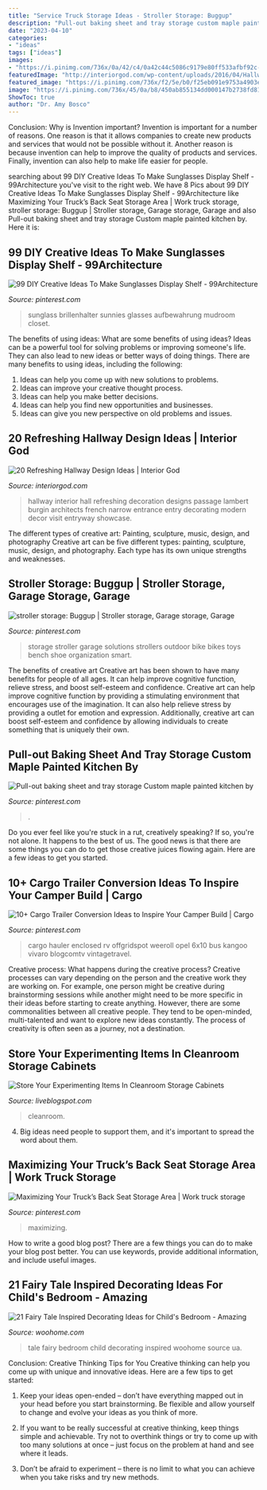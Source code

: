 ```yaml
---
title: "Service Truck Storage Ideas - Stroller Storage: Buggup"
description: "Pull-out baking sheet and tray storage custom maple painted kitchen by"
date: "2023-04-10"
categories:
- "ideas"
tags: ["ideas"]
images:
- "https://i.pinimg.com/736x/0a/42/c4/0a42c44c5086c9179e80ff533afbf92c--stroller-storage-baby-storage.jpg"
featuredImage: "http://interiorgod.com/wp-content/uploads/2016/04/Hallway-Burgin-Lambert-Architects.jpg"
featured_image: "https://i.pinimg.com/736x/f2/5e/b0/f25eb091e9753a4903eee8feb2949522.jpg"
image: "https://i.pinimg.com/736x/45/0a/b8/450ab855134dd000147b2738fd81e421.jpg"
ShowToc: true
author: "Dr. Amy Bosco"
---
```



Conclusion: Why is Invention important?
Invention is important for a number of reasons. One reason is that it allows companies to create new products and services that would not be possible without it. Another reason is because invention can help to improve the quality of products and services. Finally, invention can also help to make life easier for people.

	

		
searching about 99 DIY Creative Ideas To Make Sunglasses Display Shelf - 99Architecture you've visit to the right web. We have 8 Pics about 99 DIY Creative Ideas To Make Sunglasses Display Shelf - 99Architecture like Maximizing Your Truck’s Back Seat Storage Area | Work truck storage, stroller storage: Buggup | Stroller storage, Garage storage, Garage and also Pull-out baking sheet and tray storage Custom maple painted kitchen by. Here it is:
		
    
## 99 DIY Creative Ideas To Make Sunglasses Display Shelf - 99Architecture

<img loading=lazy src="https://i.pinimg.com/736x/85/6b/97/856b973035f0608109b4a6ec815eb0bb--sunglass-display-diy-creative-ideas.jpg" onerror="this.onerror=null;this.src='https://tse2.mm.bing.net/th?id=OIP.ID3mNlCRtfWSwbXrKQqCTwHaLG&amp;pid=15.1';" alt="99 DIY Creative Ideas To Make Sunglasses Display Shelf - 99Architecture">

_Source: pinterest.com_

>sunglass brillenhalter sunnies glasses aufbewahrung mudroom closet. 

	

The benefits of using ideas: What are some benefits of using ideas?
Ideas can be a powerful tool for solving problems or improving someone's life. They can also lead to new ideas or better ways of doing things. There are many benefits to using ideas, including the following: 
1. Ideas can help you come up with new solutions to problems.
2. Ideas can improve your creative thought process. 
3. Ideas can help you make better decisions. 
4. Ideas can help you find new opportunities and businesses. 
5. Ideas can give you new perspective on old problems and issues.

    
## 20 Refreshing Hallway Design Ideas | Interior God

<img loading=lazy src="http://interiorgod.com/wp-content/uploads/2016/04/Hallway-Burgin-Lambert-Architects.jpg" onerror="this.onerror=null;this.src='https://tse4.mm.bing.net/th?id=OIP.i-me4KIQ1edLhi3mDB_NiQHaLc&amp;pid=15.1';" alt="20 Refreshing Hallway Design Ideas | Interior God">

_Source: interiorgod.com_

>hallway interior hall refreshing decoration designs passage lambert burgin architects french narrow entrance entry decorating modern decor visit entryway showcase. 

	

The different types of creative art: Painting, sculpture, music, design, and photography
Creative art can be five different types: painting, sculpture, music, design, and photography. Each type has its own unique strengths and weaknesses.

    
## Stroller Storage: Buggup | Stroller Storage, Garage Storage, Garage

<img loading=lazy src="https://i.pinimg.com/736x/0a/42/c4/0a42c44c5086c9179e80ff533afbf92c--stroller-storage-baby-storage.jpg" onerror="this.onerror=null;this.src='https://tse2.mm.bing.net/th?id=OIP.Fy6xoRn7nMHit_svLmhyBAHaLe&amp;pid=15.1';" alt="stroller storage: Buggup | Stroller storage, Garage storage, Garage">

_Source: pinterest.com_

>storage stroller garage solutions strollers outdoor bike bikes toys bench shoe organization smart. 

	

The benefits of creative art
Creative art has been shown to have many benefits for people of all ages. It can help improve cognitive function, relieve stress, and boost self-esteem and confidence.
Creative art can help improve cognitive function by providing a stimulating environment that encourages use of the imagination. It can also help relieve stress by providing a outlet for emotion and expression. Additionally, creative art can boost self-esteem and confidence by allowing individuals to create something that is uniquely their own.

    
## Pull-out Baking Sheet And Tray Storage Custom Maple Painted Kitchen By

<img loading=lazy src="https://i.pinimg.com/736x/b8/57/fc/b857fcba214567cae037e2e781819358.jpg" onerror="this.onerror=null;this.src='https://tse2.mm.bing.net/th?id=OIP.KMWvpUyfCQiub2fB9atMkQHaHa&amp;pid=15.1';" alt="Pull-out baking sheet and tray storage Custom maple painted kitchen by">

_Source: pinterest.com_

>. 

	

Do you ever feel like you're stuck in a rut, creatively speaking? If so, you're not alone. It happens to the best of us. The good news is that there are some things you can do to get those creative juices flowing again. Here are a few ideas to get you started.

    
## 10+ Cargo Trailer Conversion Ideas To Inspire Your Camper Build | Cargo

<img loading=lazy src="https://i.pinimg.com/736x/45/0a/b8/450ab855134dd000147b2738fd81e421.jpg" onerror="this.onerror=null;this.src='https://tse3.mm.bing.net/th?id=OIP.A_gXqkIqTlcawGJFh2Oc7gHaLG&amp;pid=15.1';" alt="10+ Cargo Trailer Conversion Ideas to Inspire Your Camper Build | Cargo">

_Source: pinterest.com_

>cargo hauler enclosed rv offgridspot weeroll opel 6x10 bus kangoo vivaro blogcomtv vintagetravel. 

	

Creative process: What happens during the creative process?
Creative processes can vary depending on the person and the creative work they are working on. For example, one person might be creative during brainstorming sessions while another might need to be more specific in their ideas before starting to create anything. However, there are some commonalities between all creative people. They tend to be open-minded, multi-talented and want to explore new ideas constantly. The process of creativity is often seen as a journey, not a destination.

    
## Store Your Experimenting Items In Cleanroom Storage Cabinets

<img loading=lazy src="https://liveblogspot.com/wp-content/uploads/2020/04/cleam-room-storage-1000x600.jpg" onerror="this.onerror=null;this.src='https://tse4.mm.bing.net/th?id=OIP.iHySzu82FJWhROSrr998EQHaEc&amp;pid=15.1';" alt="Store Your Experimenting Items In Cleanroom Storage Cabinets">

_Source: liveblogspot.com_

>cleanroom. 

	

4. Big ideas need people to support them, and it's important to spread the word about them.

    
## Maximizing Your Truck’s Back Seat Storage Area | Work Truck Storage

<img loading=lazy src="https://i.pinimg.com/736x/f2/5e/b0/f25eb091e9753a4903eee8feb2949522.jpg" onerror="this.onerror=null;this.src='https://tse2.mm.bing.net/th?id=OIP.9Zy1Pt51_GYsE9CTH_TT7gHaLa&amp;pid=15.1';" alt="Maximizing Your Truck’s Back Seat Storage Area | Work truck storage">

_Source: pinterest.com_

>maximizing. 

	

How to write a good blog post?
There are a few things you can do to make your blog post better. You can use keywords, provide additional information, and include useful images.

    
## 21 Fairy Tale Inspired Decorating Ideas For Child&#039;s Bedroom - Amazing

<img loading=lazy src="https://www.woohome.com/wp-content/uploads/2015/06/Fairy-Tale-Child-Bedroom-WooHome-13.jpg" onerror="this.onerror=null;this.src='https://tse4.mm.bing.net/th?id=OIP.TJUNrSOBuOcHijvPQCQ7KQHaE8&amp;pid=15.1';" alt="21 Fairy Tale Inspired Decorating Ideas for Child&#039;s Bedroom - Amazing">

_Source: woohome.com_

>tale fairy bedroom child decorating inspired woohome source ua. 

	

Conclusion: Creative Thinking Tips for You
Creative thinking can help you come up with unique and innovative ideas. Here are a few tips to get started:
1. Keep your ideas open-ended – don’t have everything mapped out in your head before you start brainstorming. Be flexible and allow yourself to change and evolve your ideas as you think of more.

2. If you want to be really successful at creative thinking, keep things simple and achievable. Try not to overthink things or try to come up with too many solutions at once – just focus on the problem at hand and see where it leads.

3. Don’t be afraid to experiment – there is no limit to what you can achieve when you take risks and try new methods.

